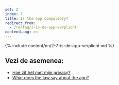 ```yaml
---
set: 2
index: 7
title: Is the app compulsory?
redirect_from: 
  - /ro/faq/3-is-de-app-verplicht
contentLang: en
---
```

{% include content/en/2-7-is-de-app-verplicht.md %}

## Vezi de asemenea:


- [Hoe zit het met mijn privacy?](/{{page.lang}}/faq/2-8-hoe-zit-het-met-mijn-privacy)
- [What does the law say about the app?](/{{page.lang}}/faq/2-9-wat-regelt-de-wet-over-de-app)
